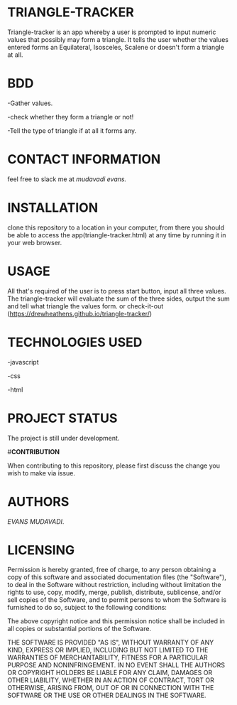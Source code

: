 # **TRIANGLE-TRACKER**

Triangle-tracker is an app whereby a user is prompted to input numeric values that possibly may form a triangle. It tells the user whether the values entered forms an Equilateral, Isosceles, Scalene or doesn't form a triangle at all.

# **BDD**

-Gather values.

-check whether they form a triangle or not!

-Tell the type of triangle if at all it forms any.

# **CONTACT INFORMATION**

feel free to slack me at *mudavadi evans.*

# **INSTALLATION**

clone this repository to a location in your computer, from there you should be able to access the app(triangle-tracker.html) at any time by running it in your web browser.

# **USAGE**

All that's required of the user is to press start button, input all three values. The triangle-tracker will evaluate the sum of the three sides, output the sum and tell what triangle the values form. or check-it-out (https://drewheathens.github.io/triangle-tracker/)

# **TECHNOLOGIES USED**

-javascript

-css

-html


# **PROJECT STATUS**

The project is still under development.

#**CONTRIBUTION**

When contributing to this repository, please first discuss the change you wish to make via issue.

# **AUTHORS**

_EVANS MUDAVADI_.

# **LICENSING**

Permission is hereby granted, free of charge, to any person obtaining a copy of this software and associated documentation files (the "Software"), to deal in the Software without restriction, including without limitation the rights to use, copy, modify, merge, publish, distribute, sublicense, and/or sell copies of the Software, and to permit persons to whom the Software is furnished to do so, subject to the following conditions:

The above copyright notice and this permission notice shall be included in all copies or substantial portions of the Software.

THE SOFTWARE IS PROVIDED "AS IS", WITHOUT WARRANTY OF ANY KIND, EXPRESS OR IMPLIED, INCLUDING BUT NOT LIMITED TO THE WARRANTIES OF MERCHANTABILITY, FITNESS FOR A PARTICULAR PURPOSE AND NONINFRINGEMENT. IN NO EVENT SHALL THE AUTHORS OR COPYRIGHT HOLDERS BE LIABLE FOR ANY CLAIM, DAMAGES OR OTHER LIABILITY, WHETHER IN AN ACTION OF CONTRACT, TORT OR OTHERWISE, ARISING FROM, OUT OF OR IN CONNECTION WITH THE SOFTWARE OR THE USE OR OTHER DEALINGS IN THE SOFTWARE.
